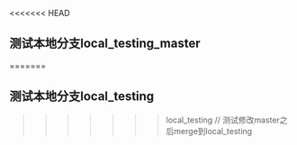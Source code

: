 <<<<<<< HEAD
## 测试本地分支local_testing_master
=======
## 测试本地分支local_testing
>>>>>>> local_testing
// 测试修改master之后merge到local_testing
